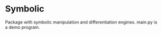 # Symbolic

Package with symbolic manipulation and differentiation engines.
main.py is a demo program.
